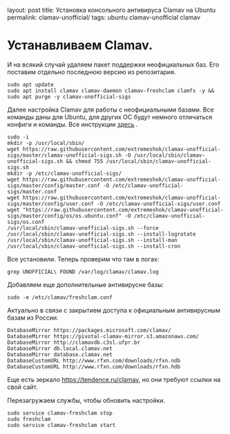 layout: post
title: Установка консольного антивируса Clamav на Ubuntu 
permalink: clamav-unofficial/
tags: ubuntu clamav-unofficial clamav

# Устанавливаем Clamav.
И на всякий случай удаляем пакет поддержки неофициальных баз. Его поставим отдельно последнюю версию из репозитария.
```
sudo apt update
sudo apt install clamav clamav-daemon clamav-freshclam clamfs -y && sudo apt purge -y clamav-unofficial-sigs
```
Далее настройка Clamav для работы с неофициальными базами.
Все команды даны для Ubuntu, для других ОС будут немного отличаться конфиги и команды.
Все инструкции [здесь](https://github.com/extremeshok/clamav-unofficial-sigs) .
```
sudo -i
mkdir -p /usr/local/sbin/
wget https://raw.githubusercontent.com/extremeshok/clamav-unofficial-sigs/master/clamav-unofficial-sigs.sh -O /usr/local/sbin/clamav-unofficial-sigs.sh && chmod 755 /usr/local/sbin/clamav-unofficial-sigs.sh
mkdir -p /etc/clamav-unofficial-sigs/
wget https://raw.githubusercontent.com/extremeshok/clamav-unofficial-sigs/master/config/master.conf -O /etc/clamav-unofficial-sigs/master.conf
wget https://raw.githubusercontent.com/extremeshok/clamav-unofficial-sigs/master/config/user.conf -O /etc/clamav-unofficial-sigs/user.conf
wget "https://raw.githubusercontent.com/extremeshok/clamav-unofficial-sigs/master/config/os/os.ubuntu.conf" -O /etc/clamav-unofficial-sigs/os.conf
/usr/local/sbin/clamav-unofficial-sigs.sh --force
/usr/local/sbin/clamav-unofficial-sigs.sh --install-logrotate
/usr/local/sbin/clamav-unofficial-sigs.sh --install-man
/usr/local/sbin/clamav-unofficial-sigs.sh --install-cron
```
Все установили. Теперь проверим что там в логах:
```
grep UNOFFICIAL\ FOUND /var/log/clamav/clamav.log
```
Добавляем еще дополнительные антивирусне базы:
```
sudo -e /etc/clamav/freshclam.conf
```
Актуально в связи с закрытием доступа к официальным антивирусным базам из России.
```
DatabaseMirror https://packages.microsoft.com/clamav/
DatabaseMirror https://pivotal-clamav-mirror.s3.amazonaws.com/
DatabaseMirror http://clamavdb.c3sl.ufpr.br 
DatabaseMirror db.local.clamav.net
DatabaseMirror database.clamav.net
DatabaseCustomURL http://www.rfxn.com/downloads/rfxn.ndb
DatabaseCustomURL http://www.rfxn.com/downloads/rfxn.hdb
```
 Еще есть зеркало https://tendence.ru/clamav, но они требуют ссылки на свой сайт.

Перезагружаем службы, чтобы обновить настройки.
```
sudo service clamav-freshclam stop
sudo freshclam
sudo service clamav-freshclam start
```